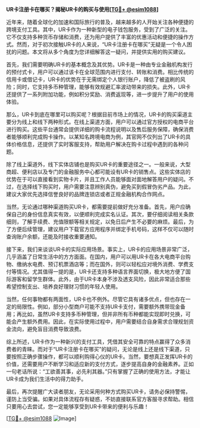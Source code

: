 **UR卡注册卡在哪买？揭秘UR卡的购买与使用[[TG💪+ @esim1088](https://t.me/s/esim1088)]**

近年来，随着全球化的加速和国际旅行的普及，越来越多的人开始关注各种便捷的跨境支付工具。其中，UR卡作为一种新型的电子钱包服务，受到了广泛的关注。它不仅支持多种货币存储和消费，还为用户提供了丰富的优惠活动和便捷的操作方式。然而，对于初次接触UR卡的人来说，“UR卡注册卡在哪买”无疑是一个令人困扰的问题。本文将从多个角度为您详细解答这一疑问，并提供实用的购买建议。

首先，我们需要明确UR卡的基本概念及其优势。UR卡是一种由专业金融机构发行的预付式卡，用户可以通过该卡在全球范围内进行支付、转账和消费。相比传统的信用卡或借记卡，UR卡的优势在于无需绑定个人银行账户，降低了被盗刷的风险；同时，它支持多币种管理，能够有效规避汇率波动带来的损失。此外，UR卡还提供了一系列附加功能，例如积分奖励、消费返现等，进一步提升了用户的使用体验。

那么，UR卡到底在哪里可以购买呢？根据目前市场上的情况，UR卡的购买渠道主要分为线上和线下两种形式。在线上渠道方面，用户可以通过官方授权的电商平台进行购买。这些平台通常会提供详细的购卡流程说明以及售后服务保障，确保消费者能够顺利完成购卡操作。以某知名跨境电商为例，其官网不仅列出了UR卡的具体价格信息，还提供了实时客服支持，帮助用户解决在购卡过程中遇到的各种问题。

除了线上渠道外，线下实体店铺也是购买UR卡的重要途径之一。一般来说，大型商超、便利店以及专门的金融服务中心都可能设有UR卡的销售点。这些实体店的优势在于可以直接看到实物卡片，并且工作人员能够面对面地解答用户的疑问。不过，在选择线下购买时，用户需要注意辨别真伪，避免买到假冒伪劣产品。为此，建议大家优先选择信誉良好的品牌连锁店或者正规金融机构合作网点。

当然，无论通过哪种渠道购买UR卡，都需要提前做好充分准备。首先，用户应确保自己的身份信息真实有效，以便顺利完成实名认证。其次，要仔细阅读相关条款细则，了解手续费、充值限额等相关规定，以免日后产生不必要的麻烦。最后，为了方便后续管理，建议用户下载官方应用程序并绑定手机号码，这样不仅可以随时查询账户余额，还能及时接收重要通知。

接下来，我们来谈谈UR卡的实际应用场景。事实上，UR卡的应用场景非常广泛，几乎涵盖了日常生活中的方方面面。在国内，用户可以用UR卡在各大电商平台购物、缴纳水电费、预订机票酒店等；而在国外，则可以轻松应对境外消费、学费支付等情况。尤其值得一提的是，UR卡还支持多种语言界面切换，极大地方便了国际游客和留学生群体。此外，由于UR卡本身不涉及透支风险，因此非常适合那些希望控制支出、培养良好理财习惯的年轻人使用。

当然，任何事物都有两面性，UR卡也不例外。尽管它具有诸多优点，但也存在一定的局限性。例如，部分小型商户可能不支持UR卡支付，需要额外携带现金备用；再比如，虽然UR卡支持多币种管理，但并非所有币种都能实现即时兑换，可能会产生额外费用。因此，在实际使用过程中，用户需要结合自身需求合理规划资金流向，避免盲目消费导致浪费。

综上所述，UR卡作为一种新兴的支付工具，凭借其安全可靠的特点赢得了众多消费者的青睐。而对于“UR卡注册卡在哪买”的疑问，无论是线上还是线下渠道，只要按照正确步骤操作，都可以顺利购得心仪的UR卡。当然，要想真正发挥UR卡的价值，还需要用户不断学习和适应新的支付方式，逐步提高自身的金融素养。正如一句老话所说：“工欲善其事，必先利其器。”只有掌握了正确的使用方法，才能让UR卡成为我们生活中的得力助手。

最后，再次提醒广大读者朋友，无论采用何种方式购买UR卡，请务必保持警惕，谨防上当受骗。如果对具体流程存有疑惑，不妨直接联系官方客服寻求帮助。相信只要用心去尝试，您一定能够享受到UR卡带来的便利与乐趣！

[[TG💪+ @esim1088](https://t.me/s/esim1088) ![Image](https://i.postimg.cc/4NQfJmqS/Snipaste-2025-05-13-00-14-12.png)]